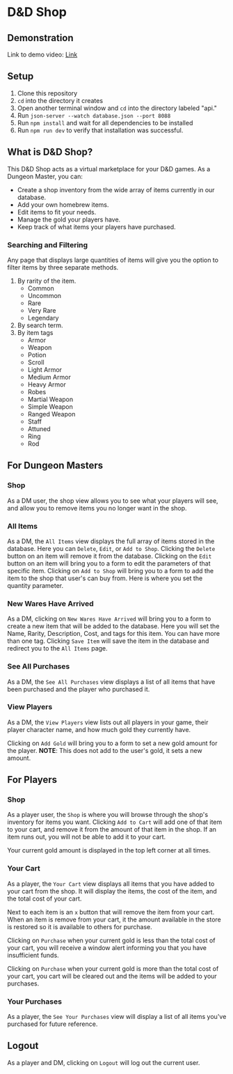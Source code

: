 # D&D Shop

## Demonstration

Link to demo video: [Link](https://drive.google.com/file/d/1SnBIhBaJJOhmNunEHBgvoBTwy_PMfH1y/view?usp=sharing)

## Setup

1. Clone this repository
1. `cd` into the directory it creates
1. Open another terminal window and `cd` into the directory labeled "api."
1. Run `json-server --watch database.json --port 8088`
1. Run `npm install` and wait for all dependencies to be installed
1. Run `npm run dev` to verify that installation was successful.

## What is D&D Shop?

This D&D Shop acts as a virtual marketplace for your D&D games. As a Dungeon Master, you can:
* Create a shop inventory from the wide array of items currently in our database.
* Add your own homebrew items.
* Edit items to fit your needs.
* Manage the gold your players have.
* Keep track of what items your players have purchased.

### Searching and Filtering

Any page that displays large quantities of items will give you the option to filter items by three separate methods.
1. By rarity of the item.
    * Common
    * Uncommon
    * Rare
    * Very Rare
    * Legendary
2. By search term.
3. By item tags
    * Armor
    * Weapon
    * Potion
    * Scroll
    * Light Armor
    * Medium Armor
    * Heavy Armor
    * Robes
    * Martial Weapon
    * Simple Weapon
    * Ranged Weapon
    * Staff
    * Attuned
    * Ring
    * Rod

## For Dungeon Masters

### Shop

As a DM user, the shop view allows you to see what your players will see, and allow you to remove items you no longer want in the shop.

### All Items

As a DM, the `All Items` view displays the full array of items stored in the database. Here you can `Delete`, `Edit`, or `Add to Shop`. 
Clicking the `Delete` button on an item will remove it from the database.
Clicking on the `Edit` button on an item will bring you to a form to edit the parameters of that specific item.
Clicking on `Add to Shop` will bring you to a form to add the item to the shop that user's can buy from. Here is where you set the quantity parameter.

### New Wares Have Arrived

As a DM, clicking on `New Wares Have Arrived` will bring you to a form to create a new item that will be added to the database. Here you will set the Name, Rarity, Description, Cost, and tags for this item. You can have more than one tag. Clicking `Save Item` will save the item in the database and redirect you to the `All Items` page.

### See All Purchases

As a DM, the `See All Purchases` view displays a list of all items that have been purchased and the player who purchased it.

### View Players

As a DM, the `View Players` view lists out all players in your game, their player character name, and how much gold they currently have.

Clicking on `Add Gold` will bring you to a form to set a new gold amount for the player.
**NOTE**: This does not add to the user's gold, it sets a new amount.

## For Players

### Shop

As a player user, the `Shop` is where you will browse through the shop's inventory for items you want. Clicking `Add to Cart` will add one of that item to your cart, and remove it from the amount of that item in the shop. If an item runs out, you will not be able to add it to your cart.

Your current gold amount is displayed in the top left corner at all times.

### Your Cart

As a player, the `Your Cart` view displays all items that you have added to your cart from the shop. It will display the items, the cost of the item, and the total cost of your cart. 

Next to each item is an `x` button that will remove the item from your cart. When an item is remove from your cart, it the amount available in the store is restored so it is available to others for purchase.

Clicking on `Purchase` when your current gold is less than the total cost of your cart, you will receive a window alert informing you that you have insufficient funds.

Clicking on `Purchase` when your current gold is more than the total cost of your cart, you cart will be cleared out and the items will be added to your purchases.



### Your Purchases

As a player, the `See Your Purchases` view will display a list of all items you've purchased for future reference.

## Logout

As a player and DM, clicking on `Logout` will log out the current user.
